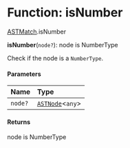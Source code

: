 # Function: isNumber

[ASTMatch](/en/auto-docs/variable-core/modules/ASTMatch.md).isNumber

**isNumber**(`node?`): node is NumberType

Check if the node is a `NumberType`.

#### Parameters

| Name | Type |
| :------ | :------ |
| `node?` | [`ASTNode`](/en/auto-docs/variable-core/classes/ASTNode.md)<`any`> |

#### Returns

node is NumberType
